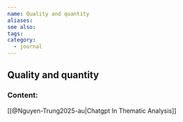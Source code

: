 ```yaml
---
name: Quality and quantity
aliases:
see also:
tags:
category:
  - journal
---
```


## Quality and quantity

### Content:
[[@Nguyen-Trung2025-au|Chatgpt In Thematic Analysis]]